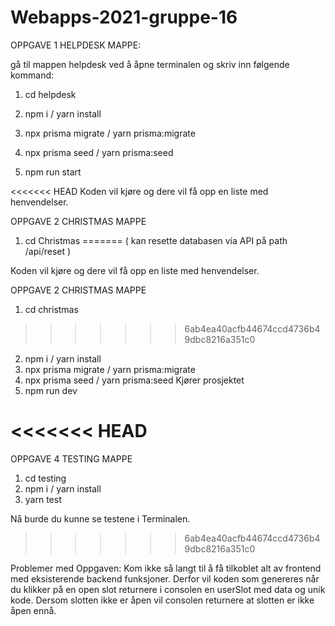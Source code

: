 # Webapps-2021-gruppe-16

OPPGAVE 1 HELPDESK MAPPE:

gå til mappen helpdesk ved å åpne terminalen og skriv inn følgende kommand: 
1) cd helpdesk
2) npm i / yarn install
3) npx prisma migrate / yarn prisma:migrate
4) npx prisma seed / yarn prisma:seed

5) npm run start

<<<<<<< HEAD
Koden vil kjøre og dere vil få opp en liste med henvendelser.

OPPGAVE 2 CHRISTMAS MAPPE 
1) cd Christmas
=======
( kan resette databasen via API på path /api/reset )

Koden vil kjøre og dere vil få opp en liste med henvendelser.

OPPGAVE 2 CHRISTMAS MAPPE 
1) cd christmas
>>>>>>> 6ab4ea40acfb44674ccd4736b49dbc8216a351c0
2) npm i / yarn install
3) npx prisma migrate / yarn prisma:migrate
4) npx prisma seed / yarn prisma:seed
Kjører prosjektet
5) npm run dev

<<<<<<< HEAD
=======
OPPGAVE 4 TESTING MAPPE 
1) cd testing
2) npm i / yarn install
3) yarn test

Nå burde du kunne se testene i Terminalen.

>>>>>>> 6ab4ea40acfb44674ccd4736b49dbc8216a351c0

Problemer med Oppgaven: 
Kom ikke så langt til å få tilkoblet alt av frontend med eksisterende backend funksjoner.
Derfor vil koden som genereres når du klikker på en open slot returnere i consolen en userSlot med data og unik kode.
Dersom slotten ikke er åpen vil consolen returnere at slotten er ikke åpen ennå. 

